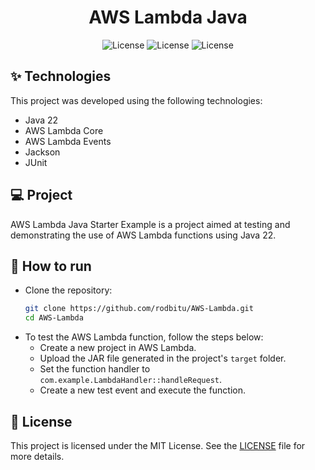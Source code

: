 <h1 align="center">AWS Lambda Java</h1>

<p align="center">
  <img alt="License" src="https://img.shields.io/static/v1?label=License&message=MIT&color=8257E5&labelColor=000000">
  <img alt="License" src="https://img.shields.io/static/v1?label=Language&message=Java&color=8257E5&labelColor=000000">
  <img alt="License" src="https://img.shields.io/static/v1?label=Version&message=0.0.1&color=8257E5&labelColor=000000">
</p>

## ✨ Technologies

This project was developed using the following technologies:

* Java 22  
* AWS Lambda Core  
* AWS Lambda Events  
* Jackson  
* JUnit  

## 💻 Project

AWS Lambda Java Starter Example is a project aimed at testing and demonstrating the use of AWS Lambda functions using Java 22.

## 🚀 How to run

- Clone the repository:
  ```bash
  git clone https://github.com/rodbitu/AWS-Lambda.git
  cd AWS-Lambda
  ```
- To test the AWS Lambda function, follow the steps below:  
  - Create a new project in AWS Lambda.  
  - Upload the JAR file generated in the project's `target` folder.  
  - Set the function handler to `com.example.LambdaHandler::handleRequest`.  
  - Create a new test event and execute the function.  

## 📄 License

This project is licensed under the MIT License. See the [LICENSE](LICENSE.md) file for more details.
